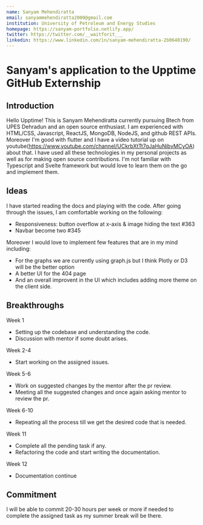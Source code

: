```yaml
---
name: Sanyam Mehendiratta
email: sanyammehendiratta2000@gmail.com
institution: University of Petroleum and Energy Studies
homepage: https://sanyam-portfolio.netlify.app/
twitter: https://twitter.com/__waitforit___
linkedin: https://www.linkedin.com/in/sanyam-mehendiratta-2b0640190/
---
```


# Sanyam's application to the Upptime GitHub Externship

## Introduction

Hello Upptime! This is Sanyam Mehendiratta currently pursuing Btech from UPES Dehradun and an open source enthusiast. I am experienced with HTML/CSS, Javascript, ReactJS, MongoDB, NodeJS, and github REST APIs. Moreover I'm good with flutter and I have a video tutorial up on youtube(https://www.youtube.com/channel/UCkrbXtTt7qJaHuNibvMCyOA) about that. I have used all these technologies in my personal projects as well as for making open source contributions. I'm not familiar with Typescript and Svelte framework but would love to learn them on the go and implement them.

## Ideas

I have started reading the docs and playing with the code. After going through the issues, I am comfortable working on the following:

- Responsiveness: button overflow at x-axis & image hiding the text #363
- Navbar become two #345

Moreover I would love to implement few features that are in my mind including:

- For the graphs we are currently using graph.js but I think Plotly or D3 will be the better option
- A better UI for the 404 page
- And an overall improvent in the UI which includes adding more theme on the client side.

## Breakthroughs

Week 1

- Setting up the codebase and understanding the code.
- Discussion with mentor if some doubt arises.

Week 2-4

- Start working on the assigned issues.

Week 5-6

- Work on suggested changes by the mentor after the pr review.
- Meeting all the suggested changes and once again asking mentor to review the pr.

Week 6-10

- Repeating all the process till we get the desired code that is needed.

Week 11

- Complete all the pending task if any.
- Refactoring the code and start writing the documentation.

Week 12

- Documentation continue

## Commitment

I will be able to commit 20-30 hours per week or more if needed to complete the assigned task as my summer break will be there.
